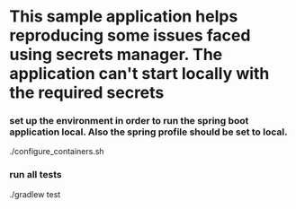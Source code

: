 # This sample application helps reproducing some issues faced using secrets manager. The application can't start locally with the required secrets

### set up the environment in order to run the spring boot application local. Also the spring profile should be set to local.
./configure_containers.sh

### run all tests
./gradlew test


